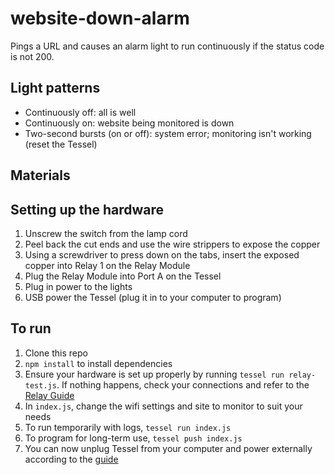 website-down-alarm
==================

Pings a URL and causes an alarm light to run continuously if the status code is not 200.

## Light patterns

* Continuously off: all is well
* Continuously on: website being monitored is down
* Two-second bursts (on or off): system error; monitoring isn't working (reset the Tessel)

## Materials

## Setting up the hardware

1. Unscrew the switch from the lamp cord
2. Peel back the cut ends and use the wire strippers to expose the copper
3. Using a screwdriver to press down on the tabs, insert the exposed copper into Relay 1 on the Relay Module
4. Plug the Relay Module into Port A on the Tessel
5. Plug in power to the lights
6. USB power the Tessel (plug it in to your computer to program)

## To run

1. Clone this repo
2. `npm install` to install dependencies
3. Ensure your hardware is set up properly by running `tessel run relay-test.js`. If nothing happens, check your connections and refer to the [Relay Guide](http://start.tessel.io/modules/relay)
4. In `index.js`, change the wifi settings and site to monitor to suit your needs
5. To run temporarily with logs, `tessel run index.js`
6. To program for long-term use, `tessel push index.js`
7. You can now unplug Tessel from your computer and power externally according to the [guide](https://tessel.io/docs/untethered)
